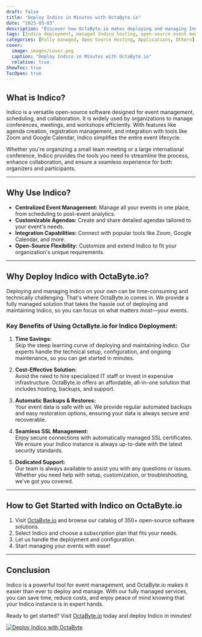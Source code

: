 ```yaml
---
draft: false
title: "Deploy Indico in Minutes with OctaByte.io"
date: "2025-03-03"
description: "Discover how OctaByte.io makes deploying and managing Indico, the powerful open-source event management software, effortless. Save time, reduce costs, and enjoy seamless support with our fully managed services."
tags: [Indico deployment, managed Indico hosting, open-source event management, OctaByte, Indico setup, managed open-source software, Indico benefits, event management software, Indico hosting solutions]
categories: [Fully managed, Open Source Hosting, Applications, Others]
cover:
  image: images/cover.png
  caption: "Deploy Indico in Minutes with OctaByte.io"
  relative: true
ShowToc: true
TocOpen: true
---
```



## What is Indico?

Indico is a versatile open-source software designed for event management, scheduling, and collaboration. It is widely used by organizations to manage conferences, meetings, and workshops efficiently. With features like agenda creation, registration management, and integration with tools like Zoom and Google Calendar, Indico simplifies the entire event lifecycle.

Whether you're organizing a small team meeting or a large international conference, Indico provides the tools you need to streamline the process, enhance collaboration, and ensure a seamless experience for both organizers and participants.

---

## Why Use Indico?

- **Centralized Event Management:** Manage all your events in one place, from scheduling to post-event analytics.  
- **Customizable Agendas:** Create and share detailed agendas tailored to your event's needs.  
- **Integration Capabilities:** Connect with popular tools like Zoom, Google Calendar, and more.  
- **Open-Source Flexibility:** Customize and extend Indico to fit your organization's unique requirements.  

---

## Why Deploy Indico with OctaByte.io?

Deploying and managing Indico on your own can be time-consuming and technically challenging. That's where OctaByte.io comes in. We provide a fully managed solution that takes the hassle out of deploying and maintaining Indico, so you can focus on what matters most—your events.

### Key Benefits of Using OctaByte.io for Indico Deployment:

1. **Time Savings:**  
   Skip the steep learning curve of deploying and maintaining Indico. Our experts handle the technical setup, configuration, and ongoing maintenance, so you can get started in minutes.

2. **Cost-Effective Solution:**  
   Avoid the need to hire specialized IT staff or invest in expensive infrastructure. OctaByte.io offers an affordable, all-in-one solution that includes hosting, backups, and support.

3. **Automatic Backups & Restores:**  
   Your event data is safe with us. We provide regular automated backups and easy restoration options, ensuring your data is always secure and recoverable.

4. **Seamless SSL Management:**  
   Enjoy secure connections with automatically managed SSL certificates. We ensure your Indico instance is always up-to-date with the latest security standards.

5. **Dedicated Support:**  
   Our team is always available to assist you with any questions or issues. Whether you need help with setup, customization, or troubleshooting, we’ve got you covered.

---

## How to Get Started with Indico on OctaByte.io

1. Visit [OctaByte.io](https://octabyte.io) and browse our catalog of 350+ open-source software solutions.  
2. Select Indico and choose a subscription plan that fits your needs.  
3. Let us handle the deployment and configuration.  
4. Start managing your events with ease!  

---

## Conclusion

Indico is a powerful tool for event management, and OctaByte.io makes it easier than ever to deploy and manage. With our fully managed services, you can save time, reduce costs, and enjoy peace of mind knowing that your Indico instance is in expert hands.  

Ready to get started? Visit [OctaByte.io](https://octabyte.io) today and deploy Indico in minutes!

[![Deploy Indico with OctaByte](/images/deploy-on-octabyte.png)](https://octabyte.io/fully-managed-open-source-services/applications/others/indico)